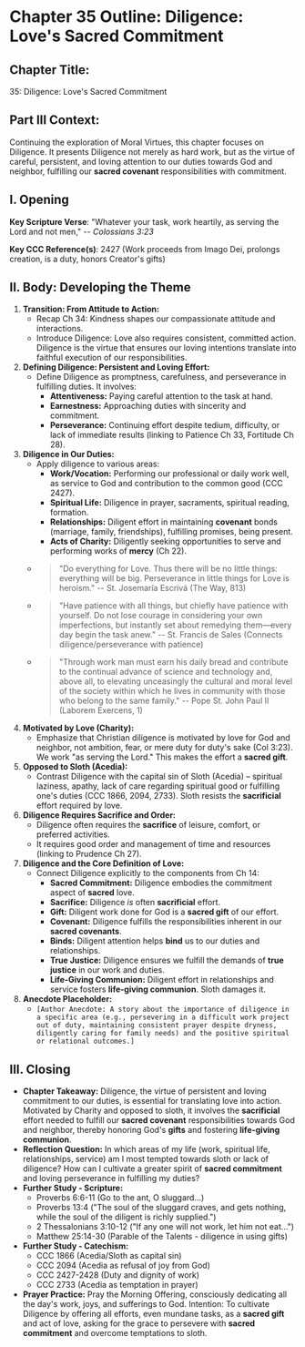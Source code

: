 # Chapter 35 Outline: Diligence: Love's Sacred Commitment

## Chapter Title:
35: Diligence: Love's Sacred Commitment

## Part III Context:
Continuing the exploration of Moral Virtues, this chapter focuses on Diligence. It presents Diligence not merely as hard work, but as the virtue of careful, persistent, and loving attention to our duties towards God and neighbor, fulfilling our **sacred covenant** responsibilities with commitment.

## I. Opening

**Key Scripture Verse**: "Whatever your task, work heartily, as serving the Lord and not men," -- *Colossians 3:23*

**Key CCC Reference(s)**: 2427 (Work proceeds from Imago Dei, prolongs creation, is a duty, honors Creator's gifts)

## II. Body: Developing the Theme

1.  **Transition: From Attitude to Action:**
    *   Recap Ch 34: Kindness shapes our compassionate attitude and interactions.
    *   Introduce Diligence: Love also requires consistent, committed action. Diligence is the virtue that ensures our loving intentions translate into faithful execution of our responsibilities.
2.  **Defining Diligence: Persistent and Loving Effort:**
    *   Define Diligence as promptness, carefulness, and perseverance in fulfilling duties. It involves:
        *   **Attentiveness:** Paying careful attention to the task at hand.
        *   **Earnestness:** Approaching duties with sincerity and commitment.
        *   **Perseverance:** Continuing effort despite tedium, difficulty, or lack of immediate results (linking to Patience Ch 33, Fortitude Ch 28).
3.  **Diligence in Our Duties:**
    *   Apply diligence to various areas:
        *   **Work/Vocation:** Performing our professional or daily work well, as service to God and contribution to the common good (CCC 2427).
        *   **Spiritual Life:** Diligence in prayer, sacraments, spiritual reading, formation.
        *   **Relationships:** Diligent effort in maintaining **covenant** bonds (marriage, family, friendships), fulfilling promises, being present.
        *   **Acts of Charity:** Diligently seeking opportunities to serve and performing works of **mercy** (Ch 22).
    *   > "Do everything for Love. Thus there will be no little things: everything will be big. Perseverance in little things for Love is heroism." -- St. Josemaría Escrivá (The Way, 813)
    *   > "Have patience with all things, but chiefly have patience with yourself. Do not lose courage in considering your own imperfections, but instantly set about remedying them—every day begin the task anew." -- St. Francis de Sales (Connects diligence/perseverance with patience)
    *   > "Through work man must earn his daily bread and contribute to the continual advance of science and technology and, above all, to elevating unceasingly the cultural and moral level of the society within which he lives in community with those who belong to the same family." -- Pope St. John Paul II (Laborem Exercens, 1)
4.  **Motivated by Love (Charity):**
    *   Emphasize that Christian diligence is motivated by love for God and neighbor, not ambition, fear, or mere duty for duty's sake (Col 3:23). We work "as serving the Lord." This makes the effort a **sacred gift**.
5.  **Opposed to Sloth (Acedia):**
    *   Contrast Diligence with the capital sin of Sloth (Acedia) – spiritual laziness, apathy, lack of care regarding spiritual good or fulfilling one's duties (CCC 1866, 2094, 2733). Sloth resists the **sacrificial** effort required by love.
6.  **Diligence Requires Sacrifice and Order:**
    *   Diligence often requires the **sacrifice** of leisure, comfort, or preferred activities.
    *   It requires good order and management of time and resources (linking to Prudence Ch 27).
7.  **Diligence and the Core Definition of Love:**
    *   Connect Diligence explicitly to the components from Ch 14:
        *   **Sacred Commitment:** Diligence embodies the commitment aspect of **sacred** love.
        *   **Sacrifice:** Diligence *is* often **sacrificial** effort.
        *   **Gift:** Diligent work done for God is a **sacred gift** of our effort.
        *   **Covenant:** Diligence fulfills the responsibilities inherent in our **sacred covenants**.
        *   **Binds:** Diligent attention helps **bind** us to our duties and relationships.
        *   **True Justice:** Diligence ensures we fulfill the demands of **true justice** in our work and duties.
        *   **Life-Giving Communion:** Diligent effort in relationships and service fosters **life-giving communion**. Sloth damages it.
8.  **Anecdote Placeholder:**
    *   `[Author Anecdote: A story about the importance of diligence in a specific area (e.g., persevering in a difficult work project out of duty, maintaining consistent prayer despite dryness, diligently caring for family needs) and the positive spiritual or relational outcomes.]`

## III. Closing

*   **Chapter Takeaway:** Diligence, the virtue of persistent and loving commitment to our duties, is essential for translating love into action. Motivated by Charity and opposed to sloth, it involves the **sacrificial** effort needed to fulfill our **sacred covenant** responsibilities towards God and neighbor, thereby honoring God's **gifts** and fostering **life-giving communion**.
*   **Reflection Question:** In which areas of my life (work, spiritual life, relationships, service) am I most tempted towards sloth or lack of diligence? How can I cultivate a greater spirit of **sacred commitment** and loving perseverance in fulfilling my duties?
*   **Further Study - Scripture:**
    *   Proverbs 6:6-11 (Go to the ant, O sluggard...)
    *   Proverbs 13:4 ("The soul of the sluggard craves, and gets nothing, while the soul of the diligent is richly supplied.")
    *   2 Thessalonians 3:10-12 ("If any one will not work, let him not eat...")
    *   Matthew 25:14-30 (Parable of the Talents - diligence in using gifts)
*   **Further Study - Catechism:**
    *   CCC 1866 (Acedia/Sloth as capital sin)
    *   CCC 2094 (Acedia as refusal of joy from God)
    *   CCC 2427-2428 (Duty and dignity of work)
    *   CCC 2733 (Acedia as temptation in prayer)
*   **Prayer Practice:** Pray the Morning Offering, consciously dedicating all the day's work, joys, and sufferings to God. Intention: To cultivate Diligence by offering all efforts, even mundane tasks, as a **sacred gift** and act of love, asking for the grace to persevere with **sacred commitment** and overcome temptations to sloth.

